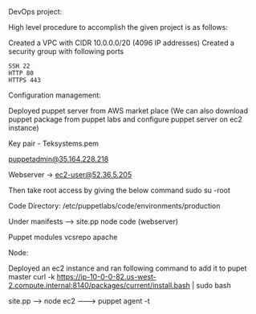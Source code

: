 DevOps project:

High level procedure to accomplish the given project is as follows:

Created a VPC with CIDR 10.0.0.0/20 (4096 IP addresses)
Created a security group with following ports
```
SSH 22
HTTP 80
HTTPS 443
```


Configuration management:

Deployed puppet server from AWS market place
(We can also download puppet package from puppet labs and configure puppet server on ec2 instance)

Key pair - Teksystems.pem

puppetadmin@35.164.228.218

Webserver -> ec2-user@52.36.5.205

Then take root access by giving the below command
sudo su -root

Code Directory:
/etc/puppetlabs/code/environments/production

Under manifests --> site.pp node code (webserver)

Puppet modules
vcsrepo 
apache 
  
Node:

Deployed an ec2 instance and ran following command to add it to pupet master
curl -k https://ip-10-0-0-82.us-west-2.compute.internal:8140/packages/current/install.bash | sudo bash

site.pp --> node ec2 ---> puppet agent -t 
